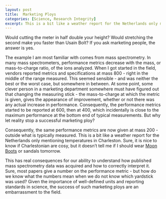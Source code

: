 ```yaml
---
layout: post
title:  Marketing Ploys
categories: [Science, Research Integrity]
excerpt: This is a bit like a weather report for the Netherlands only mentioning temperatures in Charleston. Sure, it is nice to know if Charlestonian are cosy, but it doesn’t tell me if I should wear Moon Boots or sandals tomorrow.
---
```


Would cutting the meter in half double your height? Would stretching the second make you faster than Usain Bolt? If you ask marketing people, the answer is yes. 

The example I am most familiar with comes from mass spectrometry. In many mass spectrometers, performance metrics decrease with the mass, or mass-to-charge ratio, of the ions analyzed. When I got started in the field, vendors reported metrics and specifications at mass 800 - right in the middle of the range measured. This seemed sensible - and was neither the best or the worst case, but somewhere in between. At some point, some clever person in a marketing department somewhere must have figured out that changing the measuring stick - the mass-to-charge at which the metric is given, gives the appearance of improvement, whether or not there was any actual increase in performance. Consequently, the performance metrics started to be reported at 600, then at 400, which incidentally is close to the maximum performance at the bottom end of typical measurements. But why let reality stop a successful marketing ploy? 

Consequently, the same performance metrics are now given at mass 200 - outside what is typically measured. This is a bit like a weather report for the Netherlands only mentioning temperatures in Charleston. Sure, it is nice to know if Charlestonian are cosy, but it doesn’t tell me if I should wear [Moon Boots](https://en.wikipedia.org/wiki/Moon_Boot) or sandals tomorrow. 

This has real consequences for our ability to understand how published mass spectrometry data was acquired and how to correctly interpret it. Sure, most papers give a number on the performance metric - but how do we know what the numbers mean when we do not know which yardstick was used? Given the importance of well-defined units and reporting standards in science, the success of such marketing ploys are an embarrassment to the field.
&nbsp;  
&nbsp;  
&nbsp;  
